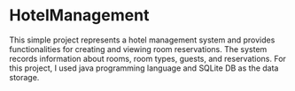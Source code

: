 # HotelManagement
This simple project represents a hotel management system and provides functionalities for creating and viewing room reservations. The system records information about rooms, room types, 
guests, and reservations. For this project, I used java programming language and  SQLite DB as the data storage.
